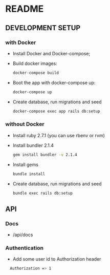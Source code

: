 # README

## DEVELOPMENT SETUP

### with Docker

- Install Docker and Docker-compose;
- Build docker images:

  ```bash
  docker-compose build
  ```

- Boot the app with docker-compose up:

  ```bash
  docker-compose up
  ```

- Create database, run migrations and seed

  ```bash
  docker-compose exec app rails db:setup
  ```

### without Docker

- Install ruby 2.7.1 (you can use rbenv or rvm)
- Install bundler 2.1.4

  ```bash
  gem install bundler -v 2.1.4
  ```

- Install gems

  ```bash
  bundle install
  ```

- Create database, run migrations and seed

  ```bash
  bundle exec rails db:setup
  ```

## API

### Docs

- /api/docs

### Authentication

- Add some user id to Authorization header

```bash
  Authorization => 1
```
